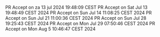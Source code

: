 PR Accept on za 13 jul 2024 19:48:09 CEST
PR Accept on Sat Jul 13 19:48:49 CEST 2024
PR Accept on Sun Jul 14 11:08:25 CEST 2024
PR Accept on Sun Jul 21 11:00:36 CEST 2024
PR Accept on Sun Jul 28 19:25:43 CEST 2024
PR Accept on Mon Jul 29 07:50:46 CEST 2024
PR Accept on Mon Aug  5 10:46:47 CEST 2024
